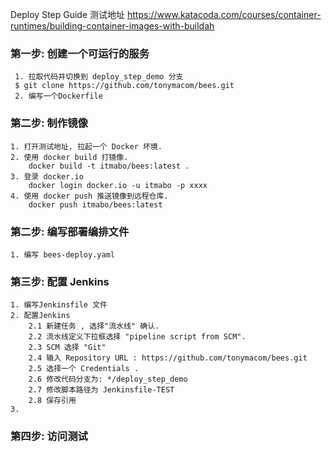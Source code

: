 Deploy Step Guide
测试地址
https://www.katacoda.com/courses/container-runtimes/building-container-images-with-buildah
### 第一步: 创建一个可运行的服务
```
 1. 拉取代码并切换到 deploy_step_demo 分支
 $ git clone https://github.com/tonymacom/bees.git
 2. 编写一个Dockerfile
```

### 第二步: 制作镜像
```
1. 打开测试地址, 拉起一个 Docker 坏境.
2. 使用 docker build 打镜像.
    docker build -t itmabo/bees:latest .    
3. 登录 docker.io
    docker login docker.io -u itmabo -p xxxx
4. 使用 docker push 推送镜像到远程仓库.
    docker push itmabo/bees:latest
```

### 第二步: 编写部署编排文件

```
1. 编写 bees-deploy.yaml
```

### 第三步: 配置 Jenkins
```
1. 编写Jenkinsfile 文件
2. 配置Jenkins
    2.1 新建任务 , 选择"流水线" 确认.
    2.2 流水线定义下拉框选择 "pipeline script from SCM".
    2.3 SCM 选择 "Git"
    2.4 输入 Repository URL : https://github.com/tonymacom/bees.git
    2.5 选择一个 Credentials . 
    2.6 修改代码分支为: */deploy_step_demo
    2.7 修改脚本路径为 Jenkinsfile-TEST 
    2.8 保存引用
3.     
```

### 第四步: 访问测试
